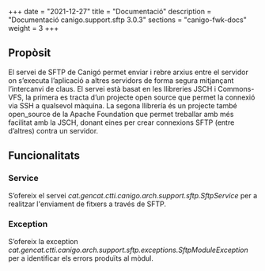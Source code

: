 +++
date        = "2021-12-27"
title       = "Documentació"
description = "Documentació canigo.support.sftp 3.0.3"
sections    = "canigo-fwk-docs"
weight      = 3
+++

## Propòsit

El servei de SFTP de Canigó permet enviar i rebre arxius entre el servidor on s’executa l’aplicació a altres servidors de forma segura mitjançant l’intercanvi de claus. El servei està basat en les llibreries JSCH i Commons-VFS, la primera es tracta d’un projecte open source que permet la connexió via SSH a qualsevol màquina. La segona llibrería és un projecte també open_source de la Apache Foundation que permet treballar amb més facilitat amb la JSCH, donant eines per crear connexions SFTP (entre d’altres) contra un servidor.

## Funcionalitats

### Service

S’ofereix el servei *cat.gencat.ctti.canigo.arch.support.sftp.SftpService* per a realitzar l'enviament de fitxers a través de SFTP.

### Exception

S’ofereix la exception *cat.gencat.ctti.canigo.arch.support.sftp.exceptions.SftpModuleException* per a identificar els errors produïts al mòdul.
